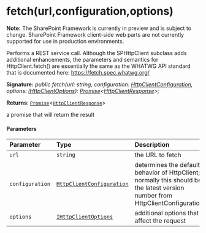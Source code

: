 # fetch(url,configuration,options)
**Note:** The SharePoint Framework is currently in preview and is subject to change. SharePoint Framework client-side web parts are not currently supported for use in production environments.



Performs a REST service call. Although the SPHttpClient subclass adds additional enhancements, the parameters and semantics for HttpClient.fetch() are essentially the same as the WHATWG API standard that is documented here: https://fetch.spec.whatwg.org/

**Signature:** _public fetch(url: string, configuration: [HttpClientConfiguration](../../sp-http/class/httpclientconfiguration.md),
    options: [IHttpClientOptions](../../sp-http/interface/ihttpclientoptions.md)): [Promise](../../web-apis/class/promise.md)<[HttpClientResponse](../../sp-http/class/httpclientresponse.md)>;_

**Returns**: [`Promise`](../../web-apis/class/promise.md)<[`HttpClientResponse`](../../sp-http/class/httpclientresponse.md)>



a promise that will return the result

#### Parameters


| Parameter	   | Type    | Description |
|:-------------|:---------------|:------------|
| `url`    | `string` | the URL to fetch |
| `configuration`    | [`HttpClientConfiguration`](../../sp-http/class/httpclientconfiguration.md) | determines the default behavior of HttpClient; normally this should be the latest version number from HttpClientConfigurations |
| `options`    | [`IHttpClientOptions`](../../sp-http/interface/ihttpclientoptions.md) | additional options that affect the request |


